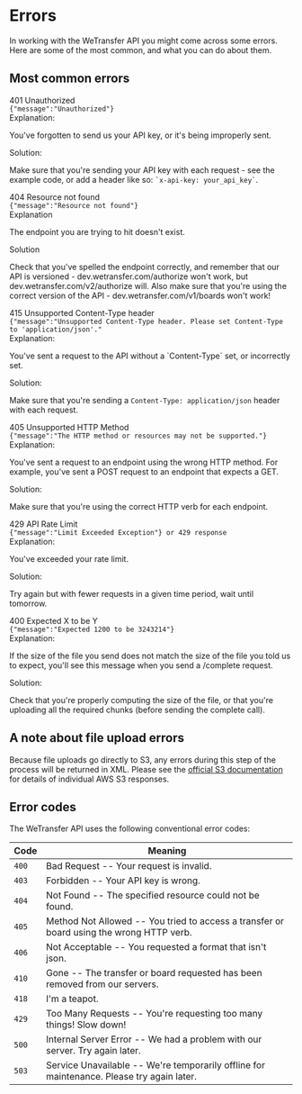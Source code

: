 
# Errors

In working with the WeTransfer API you might come across some errors. Here are some of the most common, and what you can do about them.

## Most common errors

<section class="error_container">
  <div class="error">
    <div class="error__title">401 Unauthorized</div>
    <code class="error__code">{"message":"Unauthorized"}</code>
    <div class="two-col">
      <div class="col">
        <span>Explanation:</span>
        <p>You've forgotten to send us your API key, or it's being improperly sent.</p>
      </div>
      <div class="col">
        <span>Solution:</span>
        <p>Make sure that you're sending your API key with each request - see the example code, or add a header like so: <code>`x-api-key: your_api_key`</code>.</p>
      </div>
    </div>
  </div>

  <div class="error">
    <div class="error__title">404 Resource not found</div>
    <code class="error__code">{"message":"Resource not found"}</code>
    <div class="two-col">
      <div class="col">
        <span>Explanation</span>
        <p>The endpoint you are trying to hit doesn't exist.</p>
      </div>
      <div class="col">
        <span>Solution</span>
        <p>Check that you've spelled the endpoint correctly, and remember that our API is versioned - dev.wetransfer.com/authorize won't work, but dev.wetransfer.com/v2/authorize will. Also make sure that you're using the correct version of the API - dev.wetransfer.com/v1/boards won't work!</p>
      </div>
    </div>
  </div>

  <div class="error">
    <div class="error__title">415 Unsupported Content-Type header</div>
    <code class="error__code">{"message":"Unsupported Content-Type header. Please set Content-Type to 'application/json'."</code>
    <div class="two-col">
      <div class="col">
        <span>Explanation:</span>
        <p>You've sent a request to the API without a `Content-Type` set, or incorrectly set.</p>
      </div>
      <div class="col">
        <span>Solution:</span>
        <p>Make sure that you're sending a <code>Content-Type: application/json</code> header with each request.</p>
      </div>
    </div>
  </div>

  <div class="error">
    <div class="error__title">405 Unsupported HTTP Method</div>
    <code class="error__code">{"message":"The HTTP method or resources may not be supported."}</code>
    <div class="two-col">
      <div class="col">
        <span>Explanation:</span>
        <p>You've sent a request to an endpoint using the wrong HTTP method. For example, you've sent a POST request to an endpoint that expects a GET.</p>
      </div>
      <div class="col">
        <span>Solution:</span>
        <p>Make sure that you're using the correct HTTP verb for each endpoint.</p>
      </div>
    </div>
  </div>

  <div class="error">
    <div class="error__title">429 API Rate Limit</div>
    <code class="error__code">{"message":"Limit Exceeded Exception"} or 429 response</code>
    <div class="two-col">
      <div class="col">
        <span>Explanation:</span>
        <p>You've exceeded your rate limit.</p>
      </div>
      <div class="col">
        <span>Solution:</span>
        <p>Try again but with fewer requests in a given time period, wait until tomorrow.</p>
      </div>
    </div>
  </div>

  <div class="error">
    <div class="error__title">400 Expected X to be Y</div>
    <code class="error__code">{"message":"Expected 1200 to be 3243214"}</code>
    <div class="two-col">
      <div class="col">
        <span>Explanation:</span>
        <p>If the size of the file you send does not match the size of the file you told us to expect, you'll see this message when you send a /complete request.</p>
      </div>
      <div class="col">
        <span>Solution:</span>
        <p>Check that you're properly computing the size of the file, or that you're uploading all the required chunks (before sending the complete call).</p>
      </div>
    </div>
  </div>
</section>

## A note about file upload errors

Because file uploads go directly to S3, any errors during this step of the process will be returned in XML. Please see the <a href="https://docs.aws.amazon.com/AmazonS3/latest/API/ErrorResponses.html" target="_blank">official S3 documentation</a> for details of individual AWS S3 responses.

## Error codes

The WeTransfer API uses the following conventional error codes:

| Code  | Meaning                                                                                   |
| ----- | ----------------------------------------------------------------------------------------- |
| `400` | Bad Request -- Your request is invalid.                                                   |
| `403` | Forbidden -- Your API key is wrong.                                                       |
| `404` | Not Found -- The specified resource could not be found.                                   |
| `405` | Method Not Allowed -- You tried to access a transfer or board using the wrong HTTP verb.  |
| `406` | Not Acceptable -- You requested a format that isn't json.                                 |
| `410` | Gone -- The transfer or board requested has been removed from our servers.                |
| `418` | I'm a teapot.                                                                             |
| `429` | Too Many Requests -- You're requesting too many things! Slow down!                        |
| `500` | Internal Server Error -- We had a problem with our server. Try again later.               |
| `503` | Service Unavailable -- We're temporarily offline for maintenance. Please try again later. |

